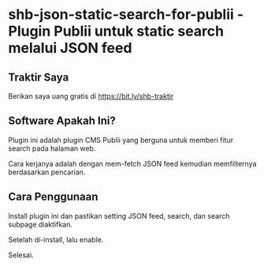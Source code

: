 # shb-json-static-search-for-publii - Plugin Publii untuk static search melalui JSON feed

## Traktir Saya

Berikan saya uang gratis di https://bit.ly/shb-traktir

## Software Apakah Ini?

Plugin ini adalah plugin CMS Publii yang berguna untuk memberi fitur search pada halaman web.

Cara kerjanya adalah dengan mem-fetch JSON feed kemudian memfilternya berdasarkan pencarian.

## Cara Penggunaan

Install plugin ini dan pastikan setting JSON feed, search, dan search subpage diaktifkan.

Setelah di-install, lalu enable.

Selesai.